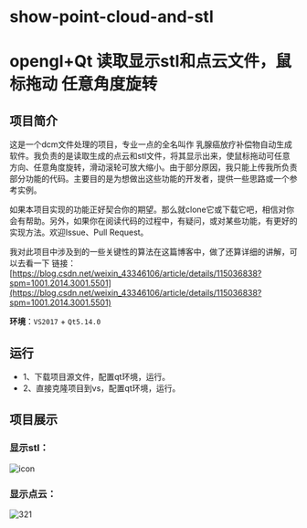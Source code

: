 # show-point-cloud-and-stl
# opengl+Qt 读取显示stl和点云文件，鼠标拖动 任意角度旋转

## 项目简介
 
这是一个dcm文件处理的项目，专业一点的全名叫作 乳腺癌放疗补偿物自动生成软件。我负责的是读取生成的点云和stl文件，将其显示出来，使鼠标拖动可任意方向、任意角度旋转，滑动滚轮可放大缩小。由于部分原因，我只能上传我所负责部分功能的代码。主要目的是为想做出这些功能的开发者，提供一些思路或一个参考实例。

如果本项目实现的功能正好契合你的期望。那么就clone它或下载它吧，相信对你会有帮助。另外，如果你在阅读代码的过程中，有疑问，或对某些功能，有更好的实现方法。欢迎Issue、Pull Request。

我对此项目中涉及到的一些关键性的算法在这篇博客中，做了还算详细的讲解，可以去看一下
链接：[https://blog.csdn.net/weixin_43346106/article/details/115036838?spm=1001.2014.3001.5501](https://blog.csdn.net/weixin_43346106/article/details/115036838?spm=1001.2014.3001.5501)

**环境**：`VS2017` + `Qt5.14.0`

## 运行
+ 1、下载项目源文件，配置qt环境，运行。
+ 2、直接克隆项目到vs，配置qt环境，运行。
## 项目展示
### 显示stl：
![icon](https://user-images.githubusercontent.com/54530132/114531698-b6b41680-9c7e-11eb-9913-19539be4db96.gif)
### 显示点云：
![321](https://user-images.githubusercontent.com/54530132/114531820-d21f2180-9c7e-11eb-86cf-80bf66ab8022.gif)


